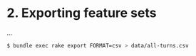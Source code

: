 # 2. Exporting feature sets

...

```bash
$ bundle exec rake export FORMAT=csv > data/all-turns.csv
```
